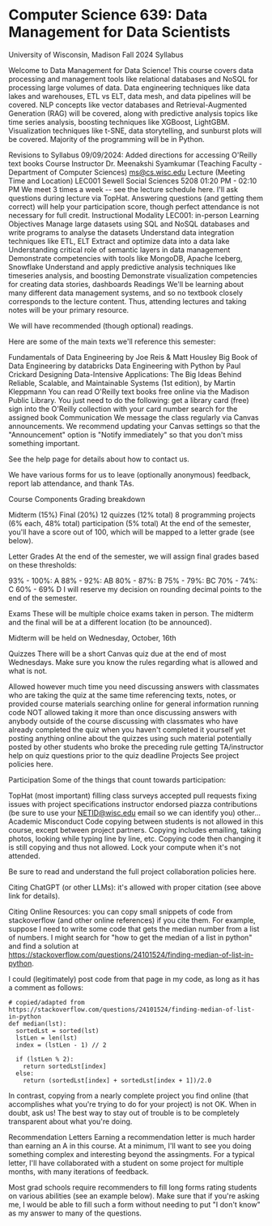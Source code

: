 # Computer Science 639: Data Management for Data Scientists
University of Wisconsin, Madison
Fall 2024
Syllabus




Welcome to Data Management for Data Science! This course covers data processing and management tools like relational databases and NoSQL for processing large volumes of data. Data engineering techniques like data lakes and warehouses, ETL vs ELT, data mesh, and data pipelines will be covered. NLP concepts like vector databases and Retrieval-Augmented Generation (RAG) will be covered, along with predictive analysis topics like time series analysis, boosting techniques like XGBoost, LightGBM. Visualization techniques like t-SNE, data storytelling, and sunburst plots will be covered. Majority of the programming will be in Python.

Revisions to Syllabus
09/09/2024: Added directions for accessing O'Reilly text books
Course Instructor
Dr. Meenakshi Syamkumar (Teaching Faculty - Department of Computer Sciences) ms@cs.wisc.edu
Lecture (Meeting Time and Location)
LEC001 Sewell Social Sciences 5208 01:20 PM - 02:10 PM
We meet 3 times a week -- see the lecture schedule here.
I'll ask questions during lecture via TopHat. Answering questions (and getting them correct) will help your participation score, though perfect attendance is not necessary for full credit.
Instructional Modality
LEC001: in-person
Learning Objectives
Manage large datasets using SQL and NoSQL databases and write programs to analyse the datasets
Understand data integration techniques like ETL, ELT
Extract and optimize data into a data lake
Understanding critical role of semantic layers in data management
Demonstrate competencies with tools like MongoDB, Apache Iceberg, Snowflake
Understand and apply predictive analysis techniques like timeseries analysis, and boosting
Demonstrate visualization competencies for creating data stories, dashboards
Readings
We'll be learning about many different data management systems, and so no textbook closely corresponds to the lecture content. Thus, attending lectures and taking notes will be your primary resource.

We will have recommended (though optional) readings.

Here are some of the main texts we'll reference this semester:

Fundamentals of Data Engineering by Joe Reis & Matt Housley
Big Book of Data Engineering by databricks
Data Engineering with Python by Paul Crickard
Designing Data-Intensive Applications: The Big Ideas Behind Reliable, Scalable, and Maintainable Systems (1st edition), by Martin Kleppmann
You can read O'Reilly text books free online via the Madison Public Library. You just need to do the following:
get a library card (free)
sign into the O'Reilly collection with your card number
search for the assigned book
Communication
We message the class regularly via Canvas announcements. We recommend updating your Canvas settings so that the "Announcement" option is "Notify immediately" so that you don't miss something important.

See the help page for details about how to contact us.

We have various forms for us to leave (optionally anonymous) feedback, report lab attendance, and thank TAs.

Course Components
Grading breakdown

Midterm (15%)
Final (20%)
12 quizzes (12% total)
8 programming projects (6% each, 48% total)
participation (5% total)
At the end of the semester, you'll have a score out of 100, which will be mapped to a letter grade (see below).

Letter Grades
At the end of the semester, we will assign final grades based on these thresholds:

93% - 100%: A
88% - 92%: AB
80% - 87%: B
75% - 79%: BC
70% - 74%: C
60% - 69% D
I will reserve my decision on rounding decimal points to the end of the semester.

Exams
These will be multiple choice exams taken in person. The midterm and the final will be at a different location (to be announced).

Midterm will be held on Wednesday, October, 16th

Quizzes
There will be a short Canvas quiz due at the end of most Wednesdays. Make sure you know the rules regarding what is allowed and what is not.

Allowed
however much time you need
discussing answers with classmates who are taking the quiz at the same time
referencing texts, notes, or provided course materials
searching online for general information
running code
NOT allowed
taking it more than once
discussing answers with anybody outside of the course
discussing with classmates who have already completed the quiz when you haven't completed it yourself yet
posting anything online about the quizzes
using such material potentially posted by other students who broke the preceding rule
getting TA/instructor help on quiz questions prior to the quiz deadline
Projects
See project policies here.

Participation
Some of the things that count towards participation:

TopHat (most important)
filling class surveys
accepted pull requests fixing issues with project specifications
instructor endorsed piazza contributions (be sure to use your NETID@wisc.edu email so we can identify you)
other...
Academic Misconduct
Code copying between students is not allowed in this course, except between project partners. Copying includes emailing, taking photos, looking while typing line by line, etc. Copying code then changing it is still copying and thus not allowed. Lock your compute when it's not attended.

Be sure to read and understand the full project collaboration policies here.

Citing ChatGPT (or other LLMs): it's allowed with proper citation (see above link for details).

Citing Online Resources: you can copy small snippets of code from stackoverflow (and other online references) if you cite them. For example, suppose I need to write some code that gets the median number from a list of numbers. I might search for "how to get the median of a list in python" and find a solution at https://stackoverflow.com/questions/24101524/finding-median-of-list-in-python.

I could (legitimately) post code from that page in my code, as long as it has a comment as follows:

    # copied/adapted from https://stackoverflow.com/questions/24101524/finding-median-of-list-in-python
    def median(lst):
      sortedLst = sorted(lst)
      lstLen = len(lst)
      index = (lstLen - 1) // 2

      if (lstLen % 2):
        return sortedLst[index]
      else:
        return (sortedLst[index] + sortedLst[index + 1])/2.0
  
In contrast, copying from a nearly complete project you find online (that accomplishes what you're trying to do for your project) is not OK. When in doubt, ask us! The best way to stay out of trouble is to be completely transparent about what you're doing.

Recommendation Letters
Earning a recommendation letter is much harder than earning an A in this course. At a minimum, I'll want to see you doing something complex and interesting beyond the assingments. For a typical letter, I'll have collaborated with a student on some project for multiple months, with many iterations of feedback.

Most grad schools require recommenders to fill long forms rating students on various abilities (see an example below). Make sure that if you're asking me, I would be able to fill such a form without needing to put "I don't know" as my answer to many of the questions.




